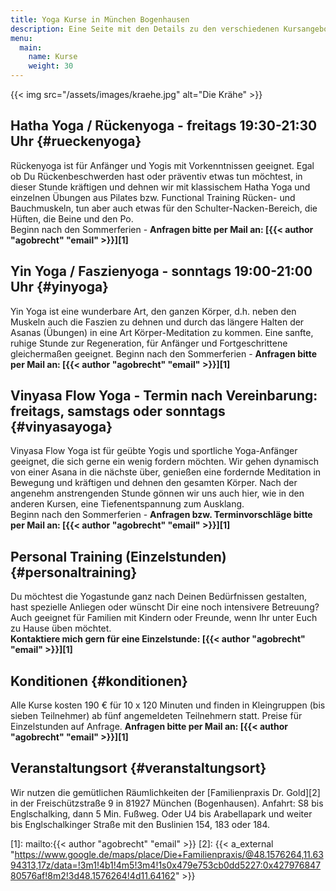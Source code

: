```yaml
---
title: Yoga Kurse in München Bogenhausen
description: Eine Seite mit den Details zu den verschiedenen Kursangeboten sowie aktuelle Termine
menu:
  main:
    name: Kurse
    weight: 30
---
```


{{< img src="/assets/images/kraehe.jpg" alt="Die Krähe" >}}


## Hatha Yoga / Rückenyoga - freitags 19:30-21:30 Uhr {#rueckenyoga}

Rückenyoga ist für Anfänger und Yogis mit Vorkenntnissen geeignet. Egal ob Du Rückenbeschwerden hast oder präventiv etwas tun möchtest, in dieser Stunde kräftigen und dehnen wir mit klassischem Hatha Yoga und einzelnen Übungen aus Pilates bzw. Functional Training Rücken- und Bauchmuskeln, tun aber auch etwas für den Schulter-Nacken-Bereich, die Hüften, die Beine und den Po.  
Beginn nach den Sommerferien - **Anfragen bitte per Mail an: [{{< author "agobrecht" "email" >}}][1]**


## Yin Yoga / Faszienyoga - sonntags 19:00-21:00 Uhr {#yinyoga}

Yin Yoga ist eine wunderbare Art, den ganzen Körper, d.h. neben den Muskeln auch die Faszien zu dehnen und durch das längere Halten der Asanas (Übungen) in eine Art Körper-Meditation zu kommen. Eine sanfte, ruhige Stunde zur Regeneration, für Anfänger und Fortgeschrittene gleichermaßen geeignet.
Beginn nach den Sommerferien - **Anfragen bitte per Mail an: [{{< author "agobrecht" "email" >}}][1]**


## Vinyasa Flow Yoga - Termin nach Vereinbarung: freitags, samstags oder sonntags {#vinyasayoga}

Vinyasa Flow Yoga ist für geübte Yogis und sportliche Yoga-Anfänger geeignet, die sich gerne ein wenig fordern möchten. Wir gehen dynamisch von einer Asana in die nächste über, genießen eine fordernde Meditation in Bewegung und kräftigen und dehnen den gesamten Körper. Nach der angenehm anstrengenden Stunde gönnen wir uns auch hier, wie in den anderen Kursen, eine Tiefenentspannung zum Ausklang.  
Beginn nach den Sommerferien - **Anfragen bzw. Terminvorschläge bitte per Mail an: [{{< author "agobrecht" "email" >}}][1]**


## Personal Training (Einzelstunden) {#personaltraining}

Du möchtest die Yogastunde ganz nach Deinen Bedürfnissen gestalten, hast spezielle Anliegen oder wünscht Dir eine noch intensivere Betreuung? Auch geeignet für Familien mit Kindern oder Freunde, wenn Ihr unter Euch zu Hause üben möchtet.   
**Kontaktiere mich gern für eine Einzelstunde: [{{< author "agobrecht" "email" >}}][1]**


## Konditionen {#konditionen}

Alle Kurse kosten 190 € für 10 x 120 Minuten und finden in Kleingruppen (bis sieben Teilnehmer) ab fünf angemeldeten Teilnehmern statt. Preise für Einzelstunden auf Anfrage.  **Anfragen bitte per Mail an: [{{< author "agobrecht" "email" >}}][1]**


## Veranstaltungsort {#veranstaltungsort}

Wir nutzen die gemütlichen Räumlichkeiten der [Familienpraxis Dr. Gold][2] in der Freischützstraße 9 in 81927 München (Bogenhausen). Anfahrt: S8 bis Englschalking, dann 5 Min. Fußweg. Oder U4 bis Arabellapark und weiter bis Englschalkinger Straße mit den Buslinien 154, 183 oder 184.


[1]: mailto:{{< author "agobrecht" "email" >}}
[2]: {{< a_external "https://www.google.de/maps/place/Die+Familienpraxis/@48.1576264,11.6394313,17z/data=!3m1!4b1!4m5!3m4!1s0x479e753cb0dd5227:0x42797684780576af!8m2!3d48.1576264!4d11.64162" >}}

